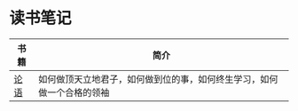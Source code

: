 # 读书笔记

书籍  |  简介
---- | ----
[论语](https://github.com/b9zhengaoxing/Reading-Note/tree/master/论语)  |  如何做顶天立地君子，如何做到位的事，如何终生学习，如何做一个合格的领袖
